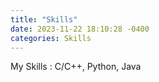 ```yaml
---
title: "Skills"
date: 2023-11-22 18:10:28 -0400
categories: Skills
---
```

My Skills : C/C++, Python, Java

​```
​```
